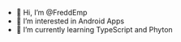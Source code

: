 - 👋 Hi, I’m @FreddEmp
- 👀 I’m interested in Android Apps
- 🌱 I’m currently learning TypeScript and Phyton

<!---
FreddEmp/FreddEmp is a ✨ special ✨ repository because its `README.md` (this file) appears on your GitHub profile.
You can click the Preview link to take a look at your changes.
--->
